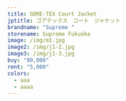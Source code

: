 ```yaml
---
title: GORE-TEX Court Jacket
jptitle: ゴアテックス　コート　ジャケット
brandname: "Supreme "
storename: Supreme Fukuoka
image: /img/m1.jpg
image2: /img/j1-2.jpg
image3: /img/j1-3.jpg
buy: "90,000"
rent: "5,000"
colors:
  - aaa
  - aaaa
---
```

